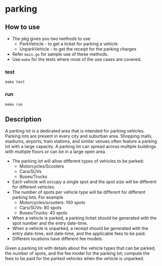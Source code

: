 # parking

## How to use

* The pkg gives you two methods to use
  * ParkVehicle - to get a ticket for parking a vehicle
  * UnparkVehicle - to get the receipt for the parking charges
* Refer `main.go` for sample use of these methods.
* Use `make` for the tests where most of the use cases are covered.

### test
```
make test
```

### run 
```
make run
```

## Description
A parking lot is a dedicated area that is intended for parking vehicles. Parking lots are
present in every city and suburban area. Shopping malls, stadiums, airports, train stations,
and similar venues often feature a parking lot with a large capacity. A parking lot can spread
across multiple buildings with multiple floors or can be in a large open area.

* The parking lot will allow different types of vehicles to be parked:
  * Motorcycles/Scooters
  * Cars/SUVs
  * Buses/Trucks
* Each vehicle will occupy a single spot and the spot size will be different for different
vehicles.
* The number of spots per vehicle type will be different for different parking lots. For
example
  * Motorcycles/scooters: 100 spots
  * Cars/SUVs: 80 spots
  * Buses/Trucks: 40 spots
* When a vehicle is parked, a parking ticket should be generated with the spot number
and the entry date-time.
* When a vehicle is unparked, a receipt should be generated with the entry date-time,
exit date-time, and the applicable fees to be paid.
* Different locations have different fee models.

Given a parking lot with details about the vehicle types that can be parked, the number of
spots, and the fee model for the parking lot; compute the fees to be paid for the parked
vehicles when the vehicle is unparked.
